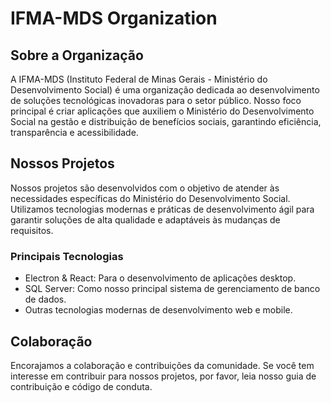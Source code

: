 # IFMA-MDS Organization

## Sobre a Organização

A IFMA-MDS (Instituto Federal de Minas Gerais - Ministério do Desenvolvimento Social) é uma organização dedicada ao desenvolvimento de soluções tecnológicas inovadoras para o setor público. Nosso foco principal é criar aplicações que auxiliem o Ministério do Desenvolvimento Social na gestão e distribuição de benefícios sociais, garantindo eficiência, transparência e acessibilidade.

## Nossos Projetos

Nossos projetos são desenvolvidos com o objetivo de atender às necessidades específicas do Ministério do Desenvolvimento Social. Utilizamos tecnologias modernas e práticas de desenvolvimento ágil para garantir soluções de alta qualidade e adaptáveis às mudanças de requisitos.

### Principais Tecnologias

- Electron & React: Para o desenvolvimento de aplicações desktop.
- SQL Server: Como nosso principal sistema de gerenciamento de banco de dados.
- Outras tecnologias modernas de desenvolvimento web e mobile.

## Colaboração

Encorajamos a colaboração e contribuições da comunidade. Se você tem interesse em contribuir para nossos projetos, por favor, leia nosso guia de contribuição e código de conduta.
